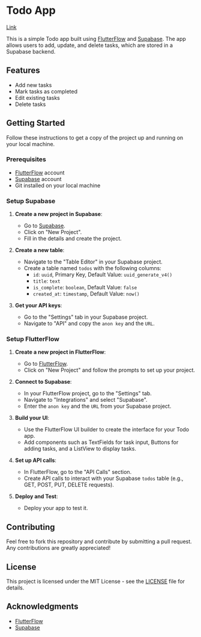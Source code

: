 # Todo App 
[Link](https://planning-t-o-d-o-c537br.flutterflow.app/)

This is a simple Todo app built using [FlutterFlow](https://flutterflow.io/) and [Supabase](https://supabase.io/). The app allows users to add, update, and delete tasks, which are stored in a Supabase backend.

## Features

- Add new tasks
- Mark tasks as completed
- Edit existing tasks
- Delete tasks

## Getting Started

Follow these instructions to get a copy of the project up and running on your local machine.

### Prerequisites

- [FlutterFlow](https://flutterflow.io/) account
- [Supabase](https://supabase.io/) account
- Git installed on your local machine

### Setup Supabase

1. **Create a new project in Supabase**:
   - Go to [Supabase](https://supabase.io/).
   - Click on "New Project".
   - Fill in the details and create the project.

2. **Create a new table**:
   - Navigate to the "Table Editor" in your Supabase project.
   - Create a table named `todos` with the following columns:
     - `id`: `uuid`, Primary Key, Default Value: `uuid_generate_v4()`
     - `title`: `text`
     - `is_complete`: `boolean`, Default Value: `false`
     - `created_at`: `timestamp`, Default Value: `now()`

3. **Get your API keys**:
   - Go to the "Settings" tab in your Supabase project.
   - Navigate to "API" and copy the `anon key` and the `URL`.

### Setup FlutterFlow

1. **Create a new project in FlutterFlow**:
   - Go to [FlutterFlow](https://flutterflow.io/).
   - Click on "New Project" and follow the prompts to set up your project.

2. **Connect to Supabase**:
   - In your FlutterFlow project, go to the "Settings" tab.
   - Navigate to "Integrations" and select "Supabase".
   - Enter the `anon key` and the `URL` from your Supabase project.

3. **Build your UI**:
   - Use the FlutterFlow UI builder to create the interface for your Todo app.
   - Add components such as TextFields for task input, Buttons for adding tasks, and a ListView to display tasks.

4. **Set up API calls**:
   - In FlutterFlow, go to the "API Calls" section.
   - Create API calls to interact with your Supabase `todos` table (e.g., GET, POST, PUT, DELETE requests).

5. **Deploy and Test**:
   - Deploy your app to test it.

## Contributing

Feel free to fork this repository and contribute by submitting a pull request. Any contributions are greatly appreciated!

## License

This project is licensed under the MIT License - see the [LICENSE](LICENSE.md) file for details.

## Acknowledgments

- [FlutterFlow](https://flutterflow.io/)
- [Supabase](https://supabase.io/)

